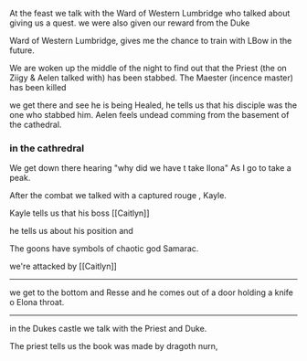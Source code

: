 At the feast we talk with the Ward of Western Lumbridge who talked about giving us a quest.
we were also given our reward from the Duke

Ward of Western Lumbridge, gives me  the chance to train with LBow in the future.


We are woken up the middle of the night to find out that the Priest (the on Ziigy & Aelen talked with) has been stabbed. The Maester (incence master) has been killed

we get there and see he is being Healed, he tells us that his disciple was the one who stabbed him. Aelen feels undead comming from the basement of the cathedral. 



### in the cathredral
We get down there hearing "why did we have t take Ilona"
As I go to take a peak. 

After the combat we talked with a captured rouge , Kayle.


Kayle tells us that his boss [[Caitlyn]]

he tells us about his position and 


The goons have symbols of chaotic god Samarac.






we're attacked by [[Caitlyn]] 






---


we get to the bottom and Resse and he comes out of a door holding a knife o Elona throat.



---
in the Dukes castle we talk with the Priest and Duke.

The priest tells us the book was made by dragoth nurn, 
